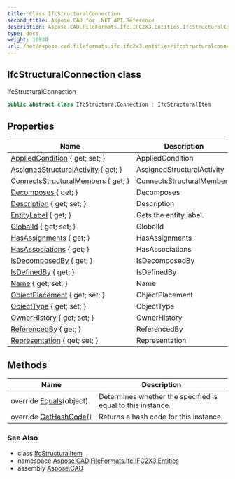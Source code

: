 ```yaml
---
title: Class IfcStructuralConnection
second_title: Aspose.CAD for .NET API Reference
description: Aspose.CAD.FileFormats.Ifc.IFC2X3.Entities.IfcStructuralConnection class. IfcStructuralConnection
type: docs
weight: 16930
url: /net/aspose.cad.fileformats.ifc.ifc2x3.entities/ifcstructuralconnection/
---
```

## IfcStructuralConnection class

IfcStructuralConnection

```csharp
public abstract class IfcStructuralConnection : IfcStructuralItem
```

## Properties

| Name | Description |
| --- | --- |
| [AppliedCondition](../../aspose.cad.fileformats.ifc.ifc2x3.entities/ifcstructuralconnection/appliedcondition/) { get; set; } | AppliedCondition |
| [AssignedStructuralActivity](../../aspose.cad.fileformats.ifc.ifc2x3.entities/ifcstructuralitem/assignedstructuralactivity/) { get; } | AssignedStructuralActivity |
| [ConnectsStructuralMembers](../../aspose.cad.fileformats.ifc.ifc2x3.entities/ifcstructuralconnection/connectsstructuralmembers/) { get; } | ConnectsStructuralMembers |
| [Decomposes](../../aspose.cad.fileformats.ifc.ifc2x3.entities/ifcobjectdefinition/decomposes/) { get; } | Decomposes |
| [Description](../../aspose.cad.fileformats.ifc.ifc2x3.entities/ifcroot/description/) { get; set; } | Description |
| [EntityLabel](../../aspose.cad.fileformats.ifc/ifcentity/entitylabel/) { get; } | Gets the entity label. |
| [GlobalId](../../aspose.cad.fileformats.ifc.ifc2x3.entities/ifcroot/globalid/) { get; set; } | GlobalId |
| [HasAssignments](../../aspose.cad.fileformats.ifc.ifc2x3.entities/ifcobjectdefinition/hasassignments/) { get; } | HasAssignments |
| [HasAssociations](../../aspose.cad.fileformats.ifc.ifc2x3.entities/ifcobjectdefinition/hasassociations/) { get; } | HasAssociations |
| [IsDecomposedBy](../../aspose.cad.fileformats.ifc.ifc2x3.entities/ifcobjectdefinition/isdecomposedby/) { get; } | IsDecomposedBy |
| [IsDefinedBy](../../aspose.cad.fileformats.ifc.ifc2x3.entities/ifcobject/isdefinedby/) { get; } | IsDefinedBy |
| [Name](../../aspose.cad.fileformats.ifc.ifc2x3.entities/ifcroot/name/) { get; set; } | Name |
| [ObjectPlacement](../../aspose.cad.fileformats.ifc.ifc2x3.entities/ifcproduct/objectplacement/) { get; set; } | ObjectPlacement |
| [ObjectType](../../aspose.cad.fileformats.ifc.ifc2x3.entities/ifcobject/objecttype/) { get; set; } | ObjectType |
| [OwnerHistory](../../aspose.cad.fileformats.ifc.ifc2x3.entities/ifcroot/ownerhistory/) { get; set; } | OwnerHistory |
| [ReferencedBy](../../aspose.cad.fileformats.ifc.ifc2x3.entities/ifcproduct/referencedby/) { get; } | ReferencedBy |
| [Representation](../../aspose.cad.fileformats.ifc.ifc2x3.entities/ifcproduct/representation/) { get; set; } | Representation |

## Methods

| Name | Description |
| --- | --- |
| override [Equals](../../aspose.cad.fileformats.ifc/ifcentity/equals/)(object) | Determines whether the specified is equal to this instance. |
| override [GetHashCode](../../aspose.cad.fileformats.ifc/ifcentity/gethashcode/)() | Returns a hash code for this instance. |

### See Also

* class [IfcStructuralItem](../ifcstructuralitem/)
* namespace [Aspose.CAD.FileFormats.Ifc.IFC2X3.Entities](../../aspose.cad.fileformats.ifc.ifc2x3.entities/)
* assembly [Aspose.CAD](../../)


